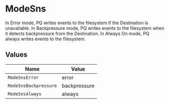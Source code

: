 # ModeSns

In Error mode, PQ writes events to the filesystem if the Destination is unavailable. In Backpressure mode, PQ writes events to the filesystem when it detects backpressure from the Destination. In Always On mode, PQ always writes events to the filesystem.


## Values

| Name                  | Value                 |
| --------------------- | --------------------- |
| `ModeSnsError`        | error                 |
| `ModeSnsBackpressure` | backpressure          |
| `ModeSnsAlways`       | always                |